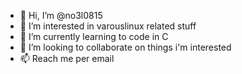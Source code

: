 - 👋 Hi, I’m @no3l0815
- 👀 I’m interested in varouslinux related stuff
- 🌱 I’m currently learning to code in C
- 💞️ I’m looking to collaborate on things i'm interested 
- 📫 Reach me per email

<!---
no3l0815/no3l0815 is a ✨ special ✨ repository because its `README.md` (this file) appears on your GitHub profile.
You can click the Preview link to take a look at your changes.
--->
